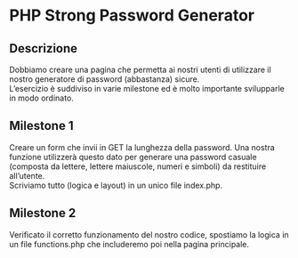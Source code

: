 # PHP Strong Password Generator
## Descrizione
Dobbiamo creare una pagina che permetta ai nostri utenti di utilizzare il nostro generatore di password (abbastanza) sicure. <br/>
L’esercizio è suddiviso in varie milestone ed è molto importante svilupparle in modo ordinato.
## Milestone 1
Creare un form che invii in GET la lunghezza della password. Una nostra funzione utilizzerà questo dato per generare una password casuale (composta da lettere, lettere maiuscole, numeri e simboli) da restituire all’utente. <br/>
Scriviamo tutto (logica e layout) in un unico file index.php.
## Milestone 2
Verificato il corretto funzionamento del nostro codice, spostiamo la logica in un file functions.php che includeremo poi nella pagina principale.